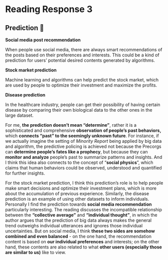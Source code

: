 # Reading Response 3

## Prediction 🚨

**Social media post recommendation**

When people use social media, there are always smart recommendations of the posts based on their preferences and interests. This could be a kind of prediction for users’ potential desired contents generated by algorithms.  

**Stock market prediction** 

Machine learning and algorithms can help predict the stock market, which are used by people to optimize their investment and maximize the profits.

**Disease prediction**    

In the healthcare industry, people can get their possibility of having certain disease by comparing their own biological data to the other ones in the large dataset. 

For me, **the prediction doesn’t mean “determine”**, rather it is a sophisticated and comprehensive **observation** **of people’s past behaviors,** which **connects “past” to the seemingly unknown future**. For instance, if we actually imagine the setting of *Minority Report* being applied by big data and algorithm, the predictive policing is achieved not because the Precorgs can **determine people’s fates like a prophecy**, but because they can **monitor and analyze** people’s past to summarize patterns and insights. And I think this idea also connects to the concept of “**social physics**”, which claims that human behaviors could be observed, understood and quantified for further insights. 

For the stock market prediction, I think this prediction’s role is to help people make smart decisions and  optimize their investment plans, which is more about the accumulation of previous experience. Similarly, the disease prediction is an example of using other datasets to inform individuals. Personally I find the prediction towards **social media recommendation** particularly interesting. The reading discusses the incompatible relationship between the **“collective average”** and **“individual thought”**, in which the author argues that the prediction of big data always makes the general trend outweighs individual utterances and ignores those individual uncertainties. But on social media, I think **these two sides are somehow combined and even balanced** - on the one hand, the recommendation content is based on **our individual preferences** and interests; on the other hand, these contents are also related to what **other users (especially those are similar to us)** like to view.